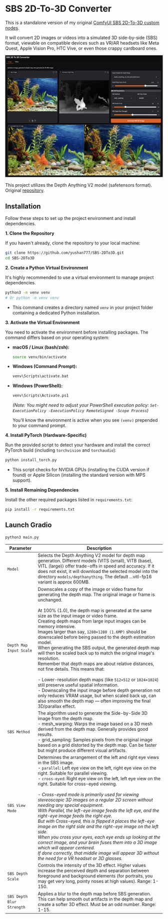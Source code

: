 # SBS 2D-To-3D Converter

This is a standalone version of my original [ComfyUI SBS 2D-To-3D custom nodes](https://github.com/yushan777/ComfyUI-Y7-SBS-2Dto3D).

It will convert 2D images or videos into a simulated 3D side-by-side (SBS) format, viewable on compatible devices such as VR/AR headsets like Meta Quest, Apple Vision Pro, HTC Vive, or even those crappy cardboard ones.


![screenshot](assets/screenshot.jpg)

This project utilizes the Depth Anything V2 model (safetensors format).
Original [repository](https://github.com/DepthAnything/Depth-Anything-V2).

## Installation

Follow these steps to set up the project environment and install dependencies.

**1. Clone the Repository**

If you haven't already, clone the repository to your local machine:

```bash
git clone https://github.com/yushan777/SBS-2DTo3D.git
cd SBS-2DTo3D
```

**2. Create a Python Virtual Environment**

It's highly recommended to use a virtual environment to manage project dependencies.

```bash
python3 -m venv venv 
# Or python -m venv venv
```
*   This command creates a directory named `venv` in your project folder containing a dedicated Python installation.

**3. Activate the Virtual Environment**

You need to activate the environment before installing packages. The command differs based on your operating system:

*   **macOS / Linux (bash/zsh):**
    ```bash
    source venv/bin/activate
    ```
*   **Windows (Command Prompt):**
    ```bash
    venv\Scripts\activate.bat
    ```
*   **Windows (PowerShell):**
    ```bash
    venv\Scripts\Activate.ps1
    ```
    *(Note: You might need to adjust your PowerShell execution policy: `Set-ExecutionPolicy -ExecutionPolicy RemoteSigned -Scope Process`)*

    You'll know the environment is active when you see `(venv)` prepended to your command prompt.

**4. Install PyTorch (Hardware-Specific)**

Run the provided script to detect your hardware and install the correct PyTorch build (including `torchvision` and `torchaudio`):

```bash
python install_torch.py
```
*   This script checks for NVIDIA GPUs (installing the CUDA version if found) or Apple Silicon (installing the standard version with MPS support).

**5. Install Remaining Dependencies**

Install the other required packages listed in `requirements.txt`:

```bash
pip install -r requirements.txt
```

## Launch Gradio

```bash
python3 main.py

```



| **Parameter** | **Description** |
|---------------|-----------------|
| `Model` | Selects the Depth Anything V2 model for depth map generation. Different models (VITS (small), VITB (base), VITL (large)) offer trade-offs in speed and accuracy. If it does not exist, it will download the selected model into the directory `models/depthanything`. The default ...vitl-fp16 variant is approx 600MB. |
| `Depth Map Input Scale` | Downscales a copy of the image or video frame for generating the depth map. The original image or frame is unchanged. <br><br> At 100% (1.0), the depth map is generated at the same size as the input image or video frame. <br> Creating depth maps from large input images can be memory intensive. <br>Images larger than say, `1280×1280 (1.6MP)` should be downscaled before being passed to the depth estimation model. <br> When generating the SBS output, the generated depth map will then be scaled back up to match the original image's resolution. <br> Remember that depth maps are about relative distances, not fine details. This means that:<br><br>- Lower-resolution depth maps (like `512×512` or `1024×1024`) still preserve useful spatial information.<br>- Downscaling the input image before depth generation not only reduces VRAM usage, but when scaled back up, can also smooth the depth map — often improving the final 3D/parallax effect. |
| `SBS Method` | The algorithm used to generate the Side-by-Side 3D image from the depth map. <br> - mesh_warping: Warps the image based on a 3D mesh derived from the depth map. Generally provides good results. <br> - grid_sampling: Samples pixels from the original image based on a grid distorted by the depth map. Can be faster but might produce different visual artifacts. |
| `SBS View Mode` | Determines the arrangement of the left and right eye views in the SBS image. <br> - `parallel`: Left eye view on the left, right eye view on the right. Suitable for parallel viewing. <br> - `cross-eyed`: Right eye view on the left, left eye view on the right. Suitable for cross-eyed viewing. <br><br> - *Cross-eyed mode is primarily used for viewing stereoscopic 3D images on a regular 2D screen without needing any special equipment. <br> With Parallel, the left-eye image feeds the left eye, and the right-eye image feeds the right eye. <br> But with Cross-eyed, this is flipped it places the left-eye image on the right side and the right-eye image on the left side. <br> When you cross your eyes, each eye ends up looking at the correct image, and your brain fuses them into a 3D image which will appear centered. <br> If done correctly, that middle image will appear 3D without the need for a VR headset or 3D glasses.* |
| `SBS Depth Scale` | Controls the intensity of the 3D effect. Higher values increase the perceived depth and separation between foreground and background elements (for portraits, you may get very long, pointy noses at high values). Range: 1-150. |
| `SBS Depth Blur Strength` | Applies a blur to the depth map before SBS generation. This can help smooth out artifacts in the depth map and create a softer 3D effect. Must be an odd number. Range: 1-15. |
